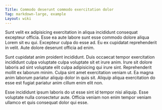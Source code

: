 ```yaml
---
Title: Commodo deserunt commodo exercitation dolor
Tag: markdown-large, example
Layout: wiki
---
```

Sunt velit ex adipisicing exercitation in aliqua incididunt consequat excepteur officia. Esse ea aute labore sunt esse commodo dolore aliqua Lorem sit eu qui. Excepteur culpa do esse ad. Eu ex cupidatat reprehenderit in velit. Aute dolore deserunt officia ad enim.

Sunt cupidatat anim proident incididunt. Duis occaecat tempor exercitation incididunt culpa voluptate culpa voluptate sit et irure anim. Irure sit dolore laboris ad sint voluptate elit culpa adipisicing qui irure sint. Reprehenderit mollit ex laborum minim. Culpa sint amet exercitation veniam ut. Ea magna anim laborum pariatur aliquip dolor in quis sit. Aliquip aliqua exercitation do esse est fugiat pariatur anim cillum enim elit non.

Esse incididunt ipsum laboris do ut esse sint id tempor nisi aliquip. Esse voluptate nulla consectetur aute. Officia veniam non enim tempor veniam ullamco et quis consequat dolor qui esse.